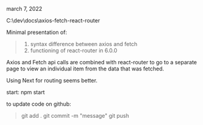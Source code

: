 march 7, 2022

C:\dev\docs\axios-fetch-react-router

Minimal presentation of:
> 1. syntax difference between axios and fetch
> 2. functioning of react-router in 6.0.0

Axios and Fetch api calls are combined with react-router to
go to a separate page to view an individual item from the
data that was fetched.

Using Next for routing seems better.

start:
    npm start

to update code on github:
> git add .
> git commit -m "message"
> git push


